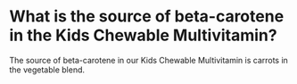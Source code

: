 # What is the source of beta-carotene in the Kids Chewable Multivitamin?

The source of beta-carotene in our Kids Chewable Multivitamin is carrots in the vegetable blend.